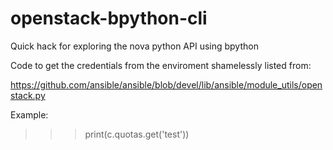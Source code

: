 openstack-bpython-cli
=====================

Quick hack for exploring the nova python API using bpython

Code to get the credentials from the enviroment shamelessly listed from:

https://github.com/ansible/ansible/blob/devel/lib/ansible/module_utils/openstack.py

Example:

>>> print(c.quotas.get('test'))
<QuotaSet cores=256, fixed_ips=-1, floating_ips=51, injected_file_content_bytes=10240, injected_file_path_bytes=255, i
njected_files=5, instances=501, key_pairs=100, metadata_items=128, ram=1024000, security_group_rules=100, security_gro
ups=50>
